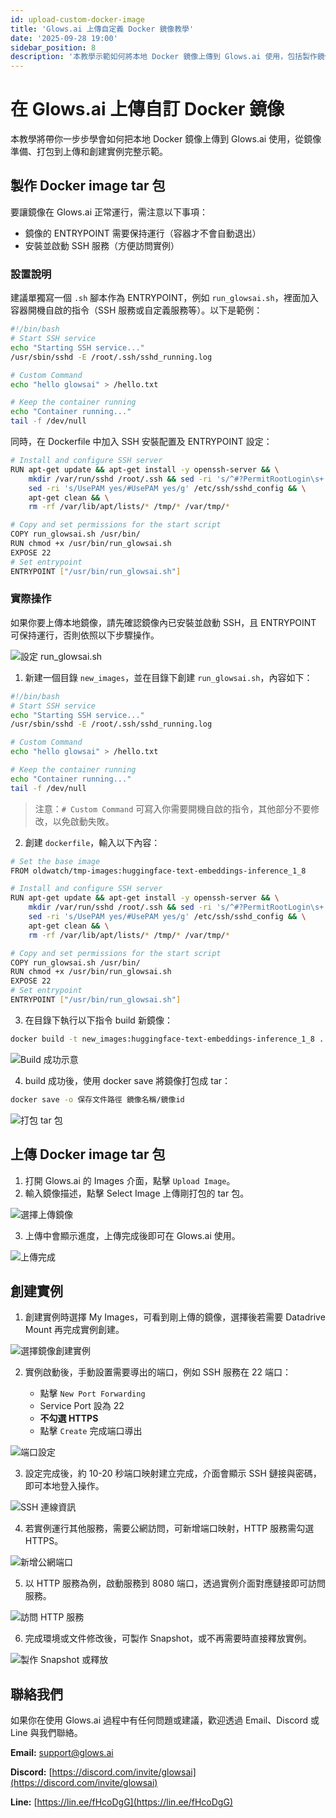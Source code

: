 ```yaml
---
id: upload-custom-docker-image
title: 'Glows.ai 上傳自定義 Docker 鏡像教學'
date: '2025-09-28 19:00'
sidebar_position: 8
description: '本教學示範如何將本地 Docker 鏡像上傳到 Glows.ai 使用，包括製作鏡像、打包 tar、上傳與創建實例等步驟。'
---
```


# 在 Glows.ai 上傳自訂 Docker 鏡像

本教學將帶你一步步學會如何把本地 Docker 鏡像上傳到 Glows.ai 使用，從鏡像準備、打包到上傳和創建實例完整示範。

## 製作 Docker image tar 包

要讓鏡像在 Glows.ai 正常運行，需注意以下事項：

- 鏡像的 ENTRYPOINT 需要保持運行（容器才不會自動退出）
- 安裝並啟動 SSH 服務（方便訪問實例）

### 設置說明

建議單獨寫一個 `.sh` 腳本作為 ENTRYPOINT，例如 `run_glowsai.sh`，裡面加入容器開機自啟的指令（SSH 服務或自定義服務等）。以下是範例：

```bash
#!/bin/bash
# Start SSH service
echo "Starting SSH service..."
/usr/sbin/sshd -E /root/.ssh/sshd_running.log

# Custom Command
echo "hello glowsai" > /hello.txt

# Keep the container running
echo "Container running..."
tail -f /dev/null
```

同時，在 Dockerfile 中加入 SSH 安裝配置及 ENTRYPOINT 設定：

```bash
# Install and configure SSH server
RUN apt-get update && apt-get install -y openssh-server && \
	mkdir /var/run/sshd /root/.ssh && sed -ri 's/^#?PermitRootLogin\s+.*/PermitRootLogin yes/' /etc/ssh/sshd_config && \
    sed -ri 's/UsePAM yes/#UsePAM yes/g' /etc/ssh/sshd_config && \
    apt-get clean && \
    rm -rf /var/lib/apt/lists/* /tmp/* /var/tmp/*

# Copy and set permissions for the start script
COPY run_glowsai.sh /usr/bin/
RUN chmod +x /usr/bin/run_glowsai.sh
EXPOSE 22
# Set entrypoint
ENTRYPOINT ["/usr/bin/run_glowsai.sh"]
```

### 實際操作

如果你要上傳本地鏡像，請先確認鏡像內已安裝並啟動 SSH，且 ENTRYPOINT 可保持運行，否則依照以下步驟操作。

![設定 run_glowsai.sh](../../../../../docs/docs-images/upload-docker-image/01.png)

1. 新建一個目錄 `new_images`，並在目錄下創建 `run_glowsai.sh`，內容如下：

```bash
#!/bin/bash
# Start SSH service
echo "Starting SSH service..."
/usr/sbin/sshd -E /root/.ssh/sshd_running.log

# Custom Command
echo "hello glowsai" > /hello.txt

# Keep the container running
echo "Container running..."
tail -f /dev/null
```

> 注意：`# Custom Command` 可寫入你需要開機自啟的指令，其他部分不要修改，以免啟動失敗。

2. 創建 `dockerfile`，輸入以下內容：

```bash
# Set the base image
FROM oldwatch/tmp-images:huggingface-text-embeddings-inference_1_8

# Install and configure SSH server
RUN apt-get update && apt-get install -y openssh-server && \
	mkdir /var/run/sshd /root/.ssh && sed -ri 's/^#?PermitRootLogin\s+.*/PermitRootLogin yes/' /etc/ssh/sshd_config && \
    sed -ri 's/UsePAM yes/#UsePAM yes/g' /etc/ssh/sshd_config && \
    apt-get clean && \
    rm -rf /var/lib/apt/lists/* /tmp/* /var/tmp/*

# Copy and set permissions for the start script
COPY run_glowsai.sh /usr/bin/
RUN chmod +x /usr/bin/run_glowsai.sh
EXPOSE 22
# Set entrypoint
ENTRYPOINT ["/usr/bin/run_glowsai.sh"]
```

3. 在目錄下執行以下指令 build 新鏡像：

```bash
docker build -t new_images:huggingface-text-embeddings-inference_1_8 .
```

![Build 成功示意](../../../../../docs/docs-images/upload-docker-image/02.png)

4. build 成功後，使用 docker save 將鏡像打包成 tar：

```bash
docker save -o 保存文件路徑 鏡像名稱/鏡像id
```

![打包 tar 包](../../../../../docs/docs-images/upload-docker-image/03.png)

## 上傳 Docker image tar 包

1. 打開 Glows.ai 的 Images 介面，點擊 `Upload Image`。
2. 輸入鏡像描述，點擊 Select Image 上傳剛打包的 tar 包。

![選擇上傳鏡像](../../../../../docs/docs-images/upload-docker-image/04.png)

3. 上傳中會顯示進度，上傳完成後即可在 Glows.ai 使用。

![上傳完成](../../../../../docs/docs-images/upload-docker-image/05.png)

## 創建實例

1. 創建實例時選擇 My Images，可看到剛上傳的鏡像，選擇後若需要 Datadrive Mount 再完成實例創建。

![選擇鏡像創建實例](../../../../../docs/docs-images/upload-docker-image/06.png)

2. 實例啟動後，手動設置需要導出的端口，例如 SSH 服務在 22 端口：

   - 點擊 `New Port Forwarding`
   - Service Port 設為 22
   - **不勾選 HTTPS**
   - 點擊 `Create` 完成端口導出

![端口設定](../../../../../docs/docs-images/upload-docker-image/07.png)

3. 設定完成後，約 10-20 秒端口映射建立完成，介面會顯示 SSH 鏈接與密碼，即可本地登入操作。

![SSH 連線資訊](../../../../../docs/docs-images/upload-docker-image/08.png)

4. 若實例運行其他服務，需要公網訪問，可新增端口映射，HTTP 服務需勾選 HTTPS。

![新增公網端口](../../../../../docs/docs-images/upload-docker-image/09.png)

5. 以 HTTP 服務為例，啟動服務到 8080 端口，透過實例介面對應鏈接即可訪問服務。

![訪問 HTTP 服務](../../../../../docs/docs-images/upload-docker-image/10.png)

6. 完成環境或文件修改後，可製作 Snapshot，或不再需要時直接釋放實例。

![製作 Snapshot 或釋放](../../../../../docs/docs-images/upload-docker-image/11.png)

## 聯絡我們

如果你在使用 Glows.ai 過程中有任何問題或建議，歡迎透過 Email、Discord 或 Line 與我們聯絡。

**Email:** [support@glows.ai](mailto:support@glows.ai)

**Discord:** [https://discord.com/invite/glowsai](https://discord.com/invite/glowsai)

**Line:** [https://lin.ee/fHcoDgG](https://lin.ee/fHcoDgG)
